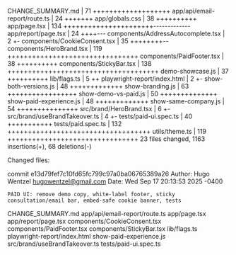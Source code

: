 CHANGE_SUMMARY.md | 71 +++++++++++++++++++
app/api/email-report/route.ts | 24 +++++++
app/globals.css | 38 ++++++++++
app/page.tsx | 134 ++++++++++++++++++++++-------------
app/report/page.tsx | 24 ++++---
components/AddressAutocomplete.tsx | 2 +-
components/CookieConsent.tsx | 35 ++++++++--
components/HeroBrand.tsx | 119 ++++++++++++++++++++++++++++++++
components/PaidFooter.tsx | 38 ++++++++++
components/StickyBar.tsx | 138 +++++++++++++++++++++++++++++++++++++
demo-showcase.js | 37 ++++++++++
lib/flags.ts | 5 ++
playwright-report/index.html | 2 +-
show-both-versions.js | 48 +++++++++++++
show-branding.js | 63 +++++++++++++++++
show-demo-vs-paid.js | 50 ++++++++++++++
show-paid-experience.js | 48 +++++++++++++
show-same-company.js | 54 +++++++++++++++
src/brand/HeroBrand.tsx | 6 +-
src/brand/useBrandTakeover.ts | 4 +-
tests/paid-ui.spec.ts | 40 +++++++++++
tests/paid.spec.ts | 132 +++++++++++++++++++++++++++++++++++
utils/theme.ts | 119 ++++++++++++++++++++++++++++++++
23 files changed, 1163 insertions(+), 68 deletions(-)

Changed files:

commit e13d79fef7c10fd65fc799c97a0ba06765389a26
Author: Hugo Wentzel <hugowentzel@gmail.com>
Date: Wed Sep 17 20:13:53 2025 -0400

    PAID UI: remove demo copy, white-label footer, sticky consultation/email bar, embed-safe cookie banner, tests

CHANGE_SUMMARY.md
app/api/email-report/route.ts
app/page.tsx
app/report/page.tsx
components/CookieConsent.tsx
components/PaidFooter.tsx
components/StickyBar.tsx
lib/flags.ts
playwright-report/index.html
show-paid-experience.js
src/brand/useBrandTakeover.ts
tests/paid-ui.spec.ts
